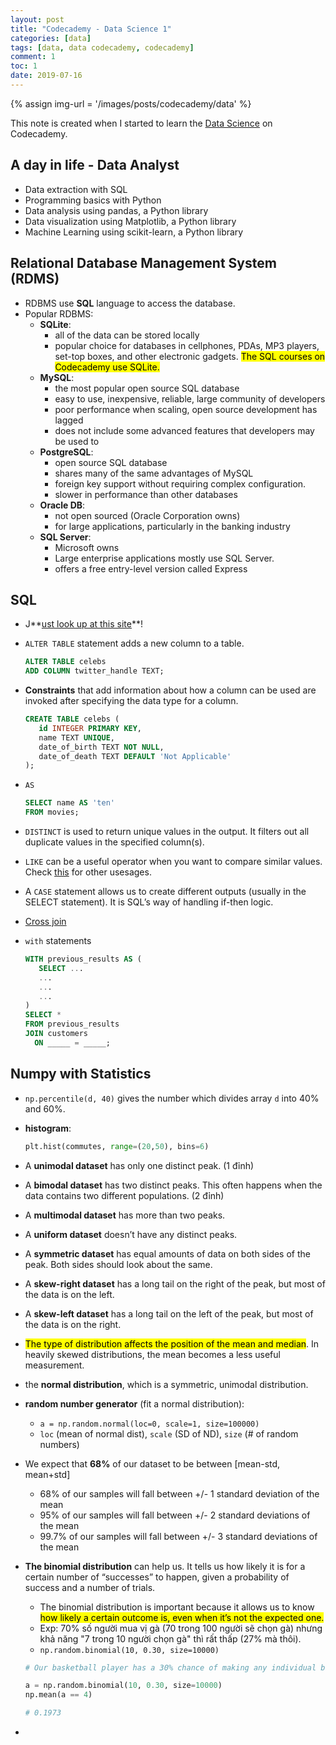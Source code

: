 ```yaml
---
layout: post
title: "Codecademy - Data Science 1"
categories: [data]
tags: [data, data codecademy, codecademy]
comment: 1
toc: 1
date: 2019-07-16
---
```


{% assign img-url = '/images/posts/codecademy/data' %}

This note is created when I started to learn the [Data Science](https://www.codecademy.com/paths/data-science) on Codecademy.

## A day in life - Data Analyst

- Data extraction with SQL
- Programming basics with Python
- Data analysis using pandas, a Python library
- Data visualization using Matplotlib, a Python library
- Machine Learning using scikit-learn, a Python library

## Relational Database Management System (RDMS)

- RDBMS use **SQL** language to access the database.
- Popular RDBMS: 
  - **SQLite**: 
    - all of the data can be stored locally
    - popular choice for databases in cellphones, PDAs, MP3 players, set-top boxes, and other electronic gadgets. <mark>The SQL courses on Codecademy use SQLite.</mark>
  - **MySQL**:
    - the most popular open source SQL database
    - easy to use, inexpensive, reliable, large community of developers
    - poor performance when scaling, open source development has lagged 
    - does not include some advanced features that developers may be used to
  - **PostgreSQL**:
    - open source SQL database
    - shares many of the same advantages of MySQL
    - foreign key support without requiring complex configuration.
    - slower in performance than other databases
  - **Oracle DB**:
    - not open sourced (Oracle Corporation owns)
    - for large applications, particularly in the banking industry
  - **SQL Server**:
    - Microsoft owns
    - Large enterprise applications mostly use SQL Server.
    - offers a free entry-level version called Express

## SQL

- J**[ust look up at this site](https://www.w3schools.com/sql/sql_delete.asp)**!
- `ALTER TABLE` statement adds a new column to a table. 

  ~~~ sql
  ALTER TABLE celebs 
  ADD COLUMN twitter_handle TEXT;
  ~~~

- **Constraints** that add information about how a column can be used are invoked after specifying the data type for a column.

  ~~~ sql
  CREATE TABLE celebs (
     id INTEGER PRIMARY KEY, 
     name TEXT UNIQUE,
     date_of_birth TEXT NOT NULL,
     date_of_death TEXT DEFAULT 'Not Applicable'
  );
  ~~~

- `AS`

  ~~~ sql
  SELECT name AS 'ten'
  FROM movies;
  ~~~

- `DISTINCT` is used to return unique values in the output. It filters out all duplicate values in the specified column(s).
- `LIKE` can be a useful operator when you want to compare similar values. Check [this](https://www.w3schools.com/sql/sql_like.asp) for other usesages.
- A `CASE` statement allows us to create different outputs (usually in the SELECT statement). It is SQL’s way of handling if-then logic.
- [Cross join](https://www.w3resource.com/sql/joins/cross-join.php)
- `with` statements

  ~~~ sql
  WITH previous_results AS (
     SELECT ...
     ...
     ...
     ...
  )
  SELECT *
  FROM previous_results
  JOIN customers
    ON _____ = _____;
  ~~~


## Numpy with Statistics

- `np.percentile(d, 40)` gives the number which divides array `d` into 40% and 60%.
- **histogram**:

  ~~~ python
  plt.hist(commutes, range=(20,50), bins=6)
  ~~~

- A **unimodal dataset** has only one distinct peak. (1 đỉnh)
- A **bimodal dataset** has two distinct peaks. This often happens when the data contains two different populations. (2 đỉnh)
- A **multimodal dataset** has more than two peaks.
- A **uniform dataset** doesn’t have any distinct peaks.
- A **symmetric dataset** has equal amounts of data on both sides of the peak. Both sides should look about the same.
- A **skew-right dataset** has a long tail on the right of the peak, but most of the data is on the left.
- A **skew-left dataset** has a long tail on the left of the peak, but most of the data is on the right.
- <mark>The type of distribution affects the position of the mean and median</mark>. In heavily skewed distributions, the mean becomes a less useful measurement.
- the **normal distribution**, which is a symmetric, unimodal distribution.
- **random number generator** (fit a normal distribution):
  - `a = np.random.normal(loc=0, scale=1, size=100000)`
  - `loc` (mean of normal dist), `scale` (SD of ND), `size` (# of random numbers)
- We expect that **68%** of our dataset to be between [mean-std, mean+std]
  - 68% of our samples will fall between +/- 1 standard deviation of the mean
  - 95% of our samples will fall between +/- 2 standard deviations of the mean
  - 99.7% of our samples will fall between +/- 3 standard deviations of the mean
- **The binomial distribution** can help us. It tells us how likely it is for a certain number of “successes” to happen, given a probability of success and a number of trials.
  - The binomial distribution is important because it allows us to know <mark>how likely a certain outcome is, even when it’s not the expected one.</mark>
  - Exp: 70% số người mua vị gà (70 trong 100 người sẽ chọn gà) nhưng khả năng "7 trong 10 người chọn gà" thì rất thấp (27% mà thôi).
  - `np.random.binomial(10, 0.30, size=10000)`

  ~~~ python
  # Our basketball player has a 30% chance of making any individual basket. He took 10 shots and made 4 of them, even though we only expected him to make 3. What percent chance did he have of making those 4 shots?
  
  a = np.random.binomial(10, 0.30, size=10000)
  np.mean(a == 4)
  
  # 0.1973
  ~~~

- 